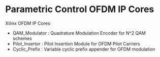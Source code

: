 # Parametric Control OFDM IP Cores
Xilinx OFDM IP Cores

- QAM_Modulator : Quadrature Modulation Encoder for N^2 QAM schemes
- Pilot_Insertor : Pilot Insertion Module for OFDM Pilot Carriers
- Cyclic_Prefix : Variable cyclic prefix appender for OFDM modulation
